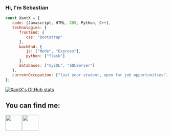 ### Hi, I'm Sebastian

```js
const XantX = {
   code: [Javascript, HTML, CSS, Python, C++],
   technologies: {
      frontEnd: {
         css: "Bootstrap"
      },
      backEnd: {
         js: ["Node", "Express"],
         python: ["flask"]
      },
      databases: ["mySQL", "SQLServer"]
   },
   currentOccupation: ["last year student, open for job opportunities"]
};
```
[![XantX's GitHub stats](https://github-readme-stats.vercel.app/api?username=XantX&theme=gruvbox&show_icons=true)](https://github.com/anuraghazra/github-readme-stats)
## You can find me:

<a href="https://www.linkedin.com/in/sebastian-diaz-torres-43058a161" target="_blank">
  <img align="left" width="50px" src="https://www.flaticon.es/svg/vstatic/svg/174/174857.svg?token=exp=1612995338~hmac=4aa126065b6a343adc5346ef46e19660" />
</a>
<a href="https://www.instagram.com/zxantx/" target="_blank">
  <img align="left" width="50px" src="https://www.flaticon.es/svg/vstatic/svg/2111/2111463.svg?token=exp=1612995815~hmac=e5bdcd7b124f3c17e54393595f48c7e2" />
</a>
